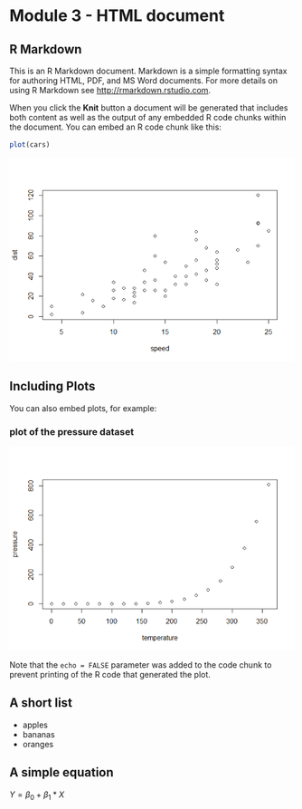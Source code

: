 Module 3 - HTML document
========================

R Markdown
----------

This is an R Markdown document. Markdown is a simple formatting syntax
for authoring HTML, PDF, and MS Word documents. For more details on
using R Markdown see
<a href="http://rmarkdown.rstudio.com" class="uri">http://rmarkdown.rstudio.com</a>.

When you click the **Knit** button a document will be generated that
includes both content as well as the output of any embedded R code
chunks within the document. You can embed an R code chunk like this:

``` r
plot(cars)
```

![](githubmd_module3_files/figure-markdown_github/cars-1.png)

Including Plots
---------------

You can also embed plots, for example:

### plot of the pressure dataset

![](githubmd_module3_files/figure-markdown_github/pressure-1.png)

Note that the `echo = FALSE` parameter was added to the code chunk to
prevent printing of the R code that generated the plot.

A short list
------------

-   apples
-   bananas
-   oranges

A simple equation
-----------------

*Y* = *β*<sub>0</sub> + *β*<sub>1</sub> \* *X*
